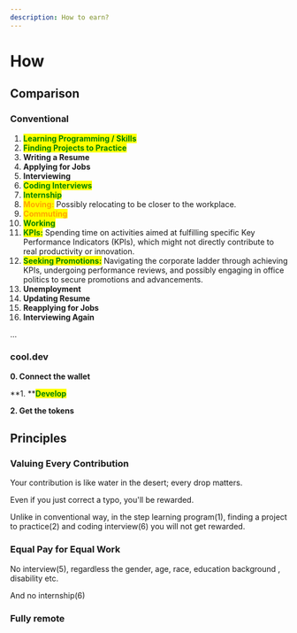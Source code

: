 ```yaml
---
description: How to earn?
---
```


# How

##

## Comparison

### Conventional

1. <mark style="color:green;">**Learning Programming / Skills**</mark>
2. <mark style="color:green;">**Finding Projects to Practice**</mark>
3. **Writing a Resume**
4. **Applying for Jobs**
5. **Interviewing**
6. <mark style="color:green;">**Coding Interviews**</mark>
7. <mark style="color:green;">**Internship**</mark>
8. <mark style="color:orange;">**Moving:**</mark> Possibly relocating to be closer to the workplace.
9. <mark style="color:orange;">**Commuting**</mark>
10. <mark style="color:green;">**Working**</mark>
11. <mark style="color:green;">**KPIs:**</mark> <mark style="color:green;"></mark> Spending time on activities aimed at fulfilling specific Key Performance Indicators (KPIs), which might not directly contribute to real productivity or innovation.
12. <mark style="color:green;">**Seeking Promotions:**</mark>  Navigating the corporate ladder through achieving KPIs, undergoing performance reviews, and possibly engaging in office politics to secure promotions and advancements.
13. **Unemployment**
14. **Updating Resume**
15. **Reapplying for Jobs**
16. **Interviewing Again**

&#x20;  ...

### cool.dev

**0. Connect the wallet**

**1. **<mark style="color:green;">**Develop**</mark>

**2. Get the tokens**

## Principles

### Valuing Every Contribution

Your contribution is like water in the desert; every drop matters.&#x20;

Even if you just correct a typo, you'll be rewarded.

Unlike in conventional way, in the step learning program(1), finding a project to practice(2) and coding interview(6) you will not get rewarded.

### Equal Pay for Equal Work

No interview(5), regardless the gender, age, race, education background , disability etc.

And no internship(6)

### Fully remote

